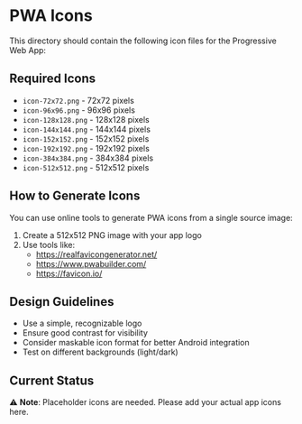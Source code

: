 # PWA Icons

This directory should contain the following icon files for the Progressive Web App:

## Required Icons

- `icon-72x72.png` - 72x72 pixels
- `icon-96x96.png` - 96x96 pixels
- `icon-128x128.png` - 128x128 pixels
- `icon-144x144.png` - 144x144 pixels
- `icon-152x152.png` - 152x152 pixels
- `icon-192x192.png` - 192x192 pixels
- `icon-384x384.png` - 384x384 pixels
- `icon-512x512.png` - 512x512 pixels

## How to Generate Icons

You can use online tools to generate PWA icons from a single source image:

1. Create a 512x512 PNG image with your app logo
2. Use tools like:
   - https://realfavicongenerator.net/
   - https://www.pwabuilder.com/
   - https://favicon.io/

## Design Guidelines

- Use a simple, recognizable logo
- Ensure good contrast for visibility
- Consider maskable icon format for better Android integration
- Test on different backgrounds (light/dark)

## Current Status

⚠️ **Note**: Placeholder icons are needed. Please add your actual app icons here.
